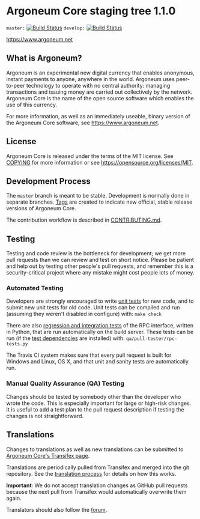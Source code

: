 Argoneum Core staging tree 1.1.0
================================

`master:` [![Build Status](https://travis-ci.org/argoneum/argoneum.svg?branch=master)](https://travis-ci.org/argoneum/argoneum) `develop:` [![Build Status](https://travis-ci.org/argoneum/argoneum.svg?branch=develop)](https://travis-ci.org/argoneum/argoneum/branches)

https://www.argoneum.net


What is Argoneum?
----------------

Argoneum is an experimental new digital currency that enables anonymous, instant
payments to anyone, anywhere in the world. Argoneum uses peer-to-peer technology
to operate with no central authority: managing transactions and issuing money
are carried out collectively by the network. Argoneum Core is the name of the open
source software which enables the use of this currency.

For more information, as well as an immediately useable, binary version of
the Argoneum Core software, see https://www.argoneum.net.


License
-------

Argoneum Core is released under the terms of the MIT license. See [COPYING](COPYING) for more
information or see https://opensource.org/licenses/MIT.

Development Process
-------------------

The `master` branch is meant to be stable. Development is normally done in separate branches.
[Tags](https://github.com/argoneum/argoneum/tags) are created to indicate new official,
stable release versions of Argoneum Core.

The contribution workflow is described in [CONTRIBUTING.md](CONTRIBUTING.md).

Testing
-------

Testing and code review is the bottleneck for development; we get more pull
requests than we can review and test on short notice. Please be patient and help out by testing
other people's pull requests, and remember this is a security-critical project where any mistake might cost people
lots of money.

### Automated Testing

Developers are strongly encouraged to write [unit tests](/doc/unit-tests.md) for new code, and to
submit new unit tests for old code. Unit tests can be compiled and run
(assuming they weren't disabled in configure) with: `make check`

There are also [regression and integration tests](/qa) of the RPC interface, written
in Python, that are run automatically on the build server.
These tests can be run (if the [test dependencies](/qa) are installed) with: `qa/pull-tester/rpc-tests.py`

The Travis CI system makes sure that every pull request is built for Windows
and Linux, OS X, and that unit and sanity tests are automatically run.

### Manual Quality Assurance (QA) Testing

Changes should be tested by somebody other than the developer who wrote the
code. This is especially important for large or high-risk changes. It is useful
to add a test plan to the pull request description if testing the changes is
not straightforward.

Translations
------------

Changes to translations as well as new translations can be submitted to
[Argoneum Core's Transifex page](https://www.transifex.com/projects/p/argoneum/).

Translations are periodically pulled from Transifex and merged into the git repository. See the
[translation process](doc/translation_process.md) for details on how this works.

**Important**: We do not accept translation changes as GitHub pull requests because the next
pull from Transifex would automatically overwrite them again.

Translators should also follow the [forum](https://www.argoneum.net/forum/topic/argoneum-worldwide-collaboration.88/).
